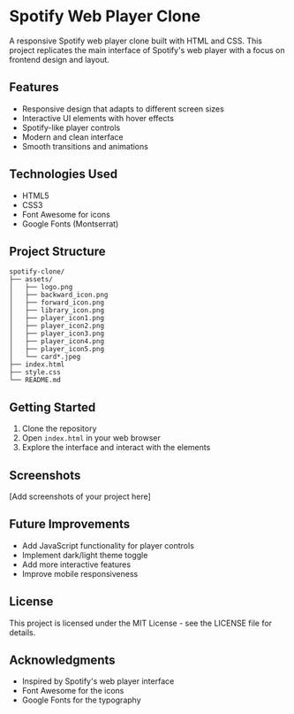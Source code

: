 # Spotify Web Player Clone

A responsive Spotify web player clone built with HTML and CSS. This project replicates the main interface of Spotify's web player with a focus on frontend design and layout.

## Features

- Responsive design that adapts to different screen sizes
- Interactive UI elements with hover effects
- Spotify-like player controls
- Modern and clean interface
- Smooth transitions and animations

## Technologies Used

- HTML5
- CSS3
- Font Awesome for icons
- Google Fonts (Montserrat)

## Project Structure

```
spotify-clone/
├── assets/
│   ├── logo.png
│   ├── backward_icon.png
│   ├── forward_icon.png
│   ├── library_icon.png
│   ├── player_icon1.png
│   ├── player_icon2.png
│   ├── player_icon3.png
│   ├── player_icon4.png
│   ├── player_icon5.png
│   └── card*.jpeg
├── index.html
├── style.css
└── README.md
```

## Getting Started

1. Clone the repository
2. Open `index.html` in your web browser
3. Explore the interface and interact with the elements

## Screenshots

[Add screenshots of your project here]

## Future Improvements

- Add JavaScript functionality for player controls
- Implement dark/light theme toggle
- Add more interactive features
- Improve mobile responsiveness

## License

This project is licensed under the MIT License - see the LICENSE file for details.

## Acknowledgments

- Inspired by Spotify's web player interface
- Font Awesome for the icons
- Google Fonts for the typography 